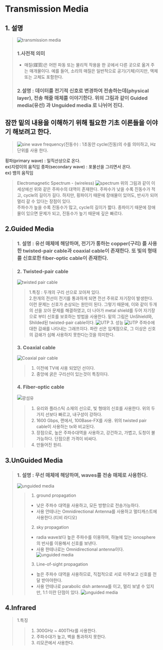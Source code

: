 
# Transmission Media
## 1. 설명 
> ![transmission media](./image/transmissionmedia/transmissionmedia.png)
> ### 1.사전적 의미 
> - 매질(媒質)은 어떤 파동 또는 물리적 작용을 한 곳에서 다른 곳으로 옮겨 주는 매개물이다. 예를 들어, 소리의 매질은 일반적으로 공기(기체)이지만, 액체 또는 고체도 포함한다.
> ### 2.설명 : 데이터를 전기적 신호로 변경하여 전송하는데(physical layer), 전송 해줄 매체를 이야기한다. 위의 그림과 같이 **Guided media(유선)** 과 **Unguided media** 로 나뉘어 진다.

## 잠깐 밑의 내용을 이해하기 위해 필요한 기초 이론들을 이야기 해보려고 한다.
> ![sine wave](./image/transmissionmedia/sinewave.png)
frequency(진동수) : 1초동안 cycle(진동)의 수를 의미하고,
Hz 단위를 사용 한다.


횡파(primary wave) : 일직선상으로 온다.  
 ex)지렁이의 움직임
종파(secondary wave) : 포물선을 그리면서 온다.  
ex) 뱀의 움직임

>Electromagnetic Spectrum - (wireless)
> ![spectrum](./image/transmissionmedia/spectrum.png)
> 위의 그림과 같이 이 세상에선 위와 같은 주파수의 대역이 존재한다.
> 주파수가 낮을 수록 진동수가 적고, cycle의 길이가 길다. 하지만, 횡파이기 때문에 장애물이 있어도, 반사가 되어 멀리 갈 수 있다는 장점이 있다.   
>주파수가 높을 수록 진동수가 많고, cycle의 길이가 짧다. 종파이기 때문에 장애물이 있으면 문제가 되고, 진동수가 높기 때문에 깊은 빠르다.

## 2.Guided Media
> ### 1. 설명 : 유선 매체에 해당하며, 전기가 통하는 **copper(구리)** 를 사용한 **twisted-pair cable**과 **coaxial cable**이 존재한다. 또 빛의 형태를 신호로한 **fiber-optic cable**이 존재한다.



> ### 2. Twisted-pair cable
> ![twisted pair cable](./image/transmissionmedia/twisted.png)
>> 1.특징 : 두개의 구리 선으로 꼬아져 있다.  
>> 2.한개의 전선이 전기를 통과하게 되면 전선 주위로 자기장이 발생한다. 이런 문제는 신호가 손상되는 원인이 된다. 그렇기 때문에, 이와 같이 두개의 선을 꼬아 문제를 해결하였고, 더 나아가 metal shield를 두어 자기장으로 부터 신호를 보호하는 방법을 사용한다.
>> 밑의 그림은 UnShield와, Shilded된 twisted-pair cable이다.
>> ![UTP](./image/transmissionmedia/utp.png)
>> 3. 성능
>> ![UTP](./image/transmissionmedia/performance.png)
>> 주파수에 대한 감쇄를 나타내는 그래프이다. 파란 선은 임계점으로, 그 이상은 신호의 감쇄가 심해 사용하지 못한다는것을 의미한다.
> ### 3. Coaxial cable
> ![Coaxial pair cable](./image/transmissionmedia/Coaxial.png)
>>1. 이전에 TV에 사용 되었던 선이다.
>>2. 중앙에 굵은 구리선이 있는것이 특징이다.
> ### 4. Fiber-optic cable
> ![광섬유](./image/transmissionmedia/Fiber.png)
>>1. 유리와 플라스틱 소재의 선으로, 빛 형태의 신호를 사용한다. 위의 두가지 선보다 빠르고, 내구성이 강하다.
>>2. 1600 Gbps, 랜에서, 100Base-FX를 사용. 위의 twisted pair cable이 사용하는 tx와 비교된다.
>>3. 장점으로, 높은 주파수대역을 사용하고, 강건하고, 가볍고, 도청이 불가능하다. 단점으론 가격이 비싸다.
>>4. 만들어진 원리.
## 3.UnGuided Media
> ### 1. 설명 : 무선 매체에 해당하며, waves를 전송 매체로 사용한다.
> ![unguided media](./image/transmissionmedia/unguided.png)
>>1. ground propagation
>> - 낮은 주파수 대역을 사용하고, 모든 방향으로 전송가능하다.
>> - 사용 안테나는 Omnidirectional Antenna를 사용하고 멀티캐스트에 사용한다.(티비 라디오)
>>2. sky propagation
>> - radia wave보다 높은 주파수를 이용하여, 하늘에 있는 ionosphere의 반사를 이용해서 신호를 보낸다.
>> - 사용 한테나로는 Omnidirectional antenna이다.
> ![unguided media](./image/transmissionmedia/Omnidirectional.png)
>>3. Line-of-sight propagation
>> - 높은 주파수 대역을 사용하므로, 직접적으로 서로 마주보고 신호를 전달 받아야한다.
>> - 사용 안테나로 parabolic dish antenna를 이고, 멀리 보낼 수 있지만, 1:1 이란 단점이 있다.
> ![unguided media](./image/transmissionmedia/parabolic.png)

## 4.Infrared
> 1.특징 
>> 1. 300GHz ~ 400THz를 사용한다.
>> 2. 주파수대가 높고, 벽을 통과하지 못한다.
>> 3. 리모콘에서 사용한다.